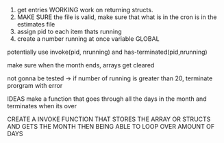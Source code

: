 1. get entries WORKING
work on returning structs.
2. MAKE SURE the file is valid, make sure that what is in the cron is in the estimates file 
3. assign pid to each item thats running 
4. create a number running at once variable GLOBAL

potentially use invoke(pid, nrunning) and has-terminated(pid,nrunning)

make sure when the month ends, arrays get cleared


not gonna be tested -> if number of running is greater than 20, terminate prorgram with error 


IDEAS 
make a function that goes through all the days in the month and terminates when its over 


CREATE A INVOKE FUNCTION THAT STORES THE ARRAY OR STRUCTS AND GETS THE MONTH THEN BEING ABLE TO LOOP OVER AMOUNT OF DAYS 